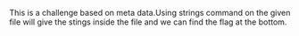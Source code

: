 This is a challenge based on meta data.Using strings command on the given file will give the stings inside the file and  we can find the flag at the bottom.
